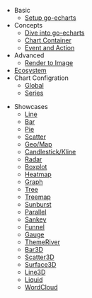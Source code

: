 - Basic
    - [Setup go-echarts](en-us/)
- Concepts
    - [Dive into go-echarts](en-us/dive-into)
    - [Chart Container](en-us/chart-container)
    - [Event and Action](en-us/event-and-action)
- Advanced
    - [Render to Image](en-us/render-to-image)
- [Ecosystem](en-us/ecosystem)
- Chart Configration
  - [Global](en-us/options/global)
  - [Series](en-us/options/series)

[//]: # (  - [Options]&#40;en-us/options/options&#41;)
- Showcases
    - [Line](en-us/charts/line)
    - [Bar](en-us/charts/bar)
    - [Pie](en-us/charts/pie)
    - [Scatter](en-us/charts/scatter)
    - [Geo/Map](en-us/charts/map)
    - [Candlestick/Kline](en-us/charts/kline)
    - [Radar](en-us/charts/radar)
    - [Boxplot](en-us/charts/boxplot)
    - [Heatmap](en-us/charts/heatmap)
    - [Graph](en-us/charts/graph)
    - [Tree](en-us/charts/tree)
    - [Treemap](en-us/charts/treemap)
    - [Sunburst](en-us/charts/sunburst)
    - [Parallel](en-us/charts/parallel)
    - [Sankey](en-us/charts/sankey)
    - [Funnel](en-us/charts/funnel)
    - [Gauge](en-us/charts/gauge)
    - [ThemeRiver](en-us/charts/themeriver)
    - [Bar3D](en-us/charts/bar3d)
    - [Scatter3D](en-us/charts/scatter3d)
    - [Surface3D](en-us/charts/surface3d)
    - [Line3D](en-us/charts/line3d)
    - [Liquid](en-us/charts/liquid)
    - [WordCloud](en-us/charts/wordcloud)

